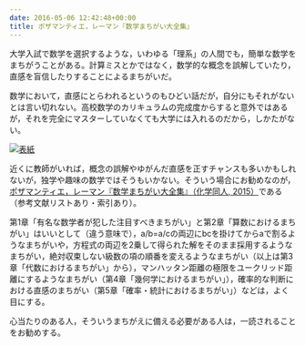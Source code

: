 ```yaml
---
date: 2016-05-06 12:42:48+00:00
title: ポザマンティエ，レーマン『数学まちがい大全集』
---
```


大学入試で数学を選択するような，いわゆる「理系」の人間でも，簡単な数学をまちがうことがある。計算ミスとかではなく，数学的な概念を誤解していたり，直感を盲信したりすることによるまちがいだ。

数学において，直感にとらわれるというのもひどい話だが，自分にもそれがないとは言い切れない。高校数学のカリキュラムの完成度からすると意外ではあるが，それを完全にマスターしていなくても大学には入れるのだから，しかたがない。

[![表紙](https://images-fe.ssl-images-amazon.com/images/P/4759816186.09.jpg)](https://www.amazon.co.jp/dp/4759816186?tag=inquisitor-22)

近くに教師がいれば，概念の誤解やゆがんだ直感を正すチャンスも多いかもしれないが，独学や趣味の数学ではそうもいかない。そういう場合にお勧めなのが，[ポザマンティエ，レーマン『数学まちがい大全集』（化学同人, 2015）](https://www.amazon.co.jp/dp/4759816186?tag=inquisitor-22)である（参考文献リストあり・索引あり）。

第1章「有名な数学者が犯した注目すべきまちがい」と第2章「算数におけるまちがい」はいいとして（違う意味で），a/b=a/cの両辺にbcを掛けてからaで割るようなまちがいや，方程式の両辺を2乗して得られた解をそのまま採用するようなまちがい，絶対収束しない級数の項の順番を変えるようなまちがい（以上は第3章「代数におけるまちがい」から），マンハッタン距離の極限をユークリッド距離にするようなまちがい（第4章「幾何学におけるまちがい」），確率的な判断における直感のまちがい（第5章「確率・統計におけるまちがい」）などは，よく目にする。

心当たりのある人，そういうまちがえに備える必要がある人は，一読されることをお勧めする。
